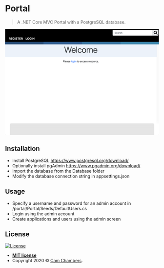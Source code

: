 # Portal
> A .NET Core MVC Portal with a PostgreSQL database.

![Home.png](/Screenshots/home.png?raw=true "Home Page")

## Installation
* Install PostgreSQL https://www.postgresql.org/download/
* Optionally install pgAdmin https://www.pgadmin.org/download/
* Import the database from the Database folder
* Modify the database connection string in appsettings.json

## Usage
* Specify a username and password for an admin account in /portal/Portal/Seeds/DefaultUsers.cs
* Login using the admin account
* Create applications and users using the admin screen

## License
[![License](http://img.shields.io/:license-mit-blue.svg?style=flat-square)](http://badges.mit-license.org)

- **[MIT license](http://opensource.org/licenses/mit-license.php)**
- Copyright 2020 © <a href="https://www.camchambers.com" target="_blank">Cam Chambers</a>.
